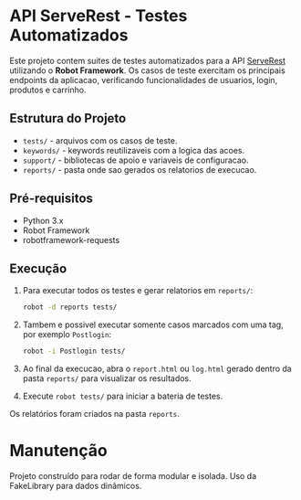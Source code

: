 # API ServeRest - Testes Automatizados

Este projeto contem suites de testes automatizados para a API [ServeRest](https://compassuol.serverest.dev/) utilizando o **Robot Framework**. Os casos de teste exercitam os principais endpoints da aplicacao, verificando funcionalidades de usuarios, login, produtos e carrinho.

## Estrutura do Projeto

- `tests/` - arquivos com os casos de teste.
- `keywords/` - keywords reutilizaveis com a logica das acoes.
- `support/` - bibliotecas de apoio e variaveis de configuracao.
- `reports/` - pasta onde sao gerados os relatorios de execucao.

## Pré-requisitos
- Python 3.x
- Robot Framework
- robotframework-requests

## Execução
1. Para executar todos os testes e gerar relatorios em `reports/`:
   ```bash
   robot -d reports tests/
   ```
2. Tambem e possivel executar somente casos marcados com uma tag, por exemplo `Postlogin`:
   ```bash
   robot -i Postlogin tests/
   ```
3. Ao final da execucao, abra o `report.html` ou `log.html` gerado dentro da pasta `reports/`  para visualizar os resultados.

4. Execute `robot tests/` para iniciar a bateria de testes.

Os relatórios foram criados na pasta `reports`.


# Manutenção
Projeto construído para rodar de forma modular e isolada. Uso da FakeLibrary para dados dinâmicos.
